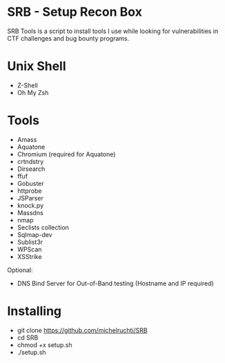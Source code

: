 # SRB - Setup Recon Box

SRB Tools is a script to install tools I use while looking for vulnerabilities in CTF challenges and bug bounty programs.

# Unix Shell

- Z-Shell
- Oh My Zsh
 
# Tools

- Amass
- Aquatone
- Chromium (required for Aquatone)
- crtndstry
- Dirsearch
- ffuf
- Gobuster
- httprobe
- JSParser
- knock.py
- Massdns
- nmap
- Seclists collection
- Sqlmap-dev
- Sublist3r
- WPScan
- XSStrike

Optional:
- DNS Bind Server for Out-of-Band testing (Hostname and IP required)

# Installing
- git clone https://github.com/michelruchti/SRB
- cd SRB
- chmod +x setup.sh
- ./setup.sh
